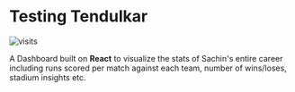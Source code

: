 # Testing Tendulkar

![visits](https://visit-counter.vercel.app/counter.png?page=https%3A%2F%2Fgithub.com%2FPrakasRavichandran%2FTesting-Tendulkar&s=40&c=00ff00&bg=00000000&no=2&ff=digi&tb=&ta=)

A Dashboard built on **React** to visualize the stats of Sachin's entire career including runs scored per match against each team, number of wins/loses, stadium insights etc.
